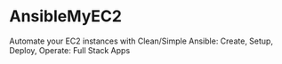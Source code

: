 # AnsibleMyEC2
Automate your EC2 instances with Clean/Simple Ansible: Create, Setup, Deploy, Operate: Full Stack Apps

